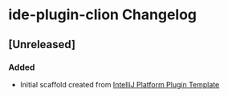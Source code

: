 <!-- Keep a Changelog guide -> https://keepachangelog.com -->

# ide-plugin-clion Changelog

## [Unreleased]
### Added
- Initial scaffold created from [IntelliJ Platform Plugin Template](https://github.com/JetBrains/intellij-platform-plugin-template)
